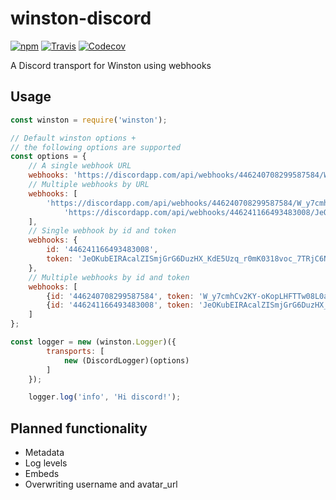 # winston-discord
[![npm](https://img.shields.io/npm/v/winston-discord.svg)](https://www.npmjs.com/package/winston-discord)
[![Travis](https://travis-ci.com/bram-codes/winston-discord.svg?branch=master)](https://travis-ci.com/bram-codes/winston-discord)
[![Codecov](https://img.shields.io/codecov/c/github/bram-codes/winston-discord.svg)](https://codecov.io/gh/bram-codes/winston-discord)

A Discord transport for Winston using webhooks

## Usage

```javascript
const winston = require('winston');

// Default winston options +
// the following options are supported
const options = {
	// A single webhook URL
	webhooks: 'https://discordapp.com/api/webhooks/446240708299587584/W_y7cmhCv2KY-oKopLHFTTw08L0apQVS0bkrUDHV44Es4Vb-p3Z4uEEHEwpVkHVjpaqg'
	// Multiple webhooks by URL
	webhooks: [
		'https://discordapp.com/api/webhooks/446240708299587584/W_y7cmhCv2KY-oKopLHFTTw08L0apQVS0bkrUDHV44Es4Vb-p3Z4uEEHEwpVkHVjpaqg',
        	'https://discordapp.com/api/webhooks/446241166493483008/JeOKubEIRAcalZISmjGrG6DuzHX_KdE5Uzq_r0mK0318voc_7TRjC6NA_oe-fYX_eAhn'
	],
	// Single webhook by id and token
	webhooks: {
		id: '446241166493483008',
		token: 'JeOKubEIRAcalZISmjGrG6DuzHX_KdE5Uzq_r0mK0318voc_7TRjC6NA_oe-fYX_eAhn'
	},
	// Multiple webhooks by id and token
	webhooks: [
		{id: '446240708299587584', token: 'W_y7cmhCv2KY-oKopLHFTTw08L0apQVS0bkrUDHV44Es4Vb-p3Z4uEEHEwpVkHVjpaqg'},
		{id: '446241166493483008', token: 'JeOKubEIRAcalZISmjGrG6DuzHX_KdE5Uzq_r0mK0318voc_7TRjC6NA_oe-fYX_eAhn'}
	]
};

const logger = new (winston.Logger)({
		transports: [
			new (DiscordLogger)(options)
		]
	});

	logger.log('info', 'Hi discord!');
```

## Planned functionality
* Metadata
* Log levels
* Embeds
* Overwriting username and avatar_url